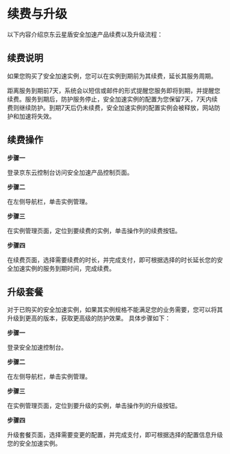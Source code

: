 # 续费与升级

以下内容介绍京东云星盾安全加速产品续费以及升级流程：

## 续费说明

如果您购买了安全加速实例，您可以在实例到期前为其续费，延长其服务周期。


距离服务到期前7天，系统会以短信或邮件的形式提醒您服务即将到期，并提醒您续费。服务到期后，防护服务停止，安全加速实例的配置为您保留7天，7天内续费则继续防护。到期7天后仍未续费，安全加速实例的配置实例会被释放，网站防护和加速将失效。

## 续费操作

**步骤一**


登录京东云控制台访问安全加速产品控制页面。

**步骤二**

在左侧导航栏，单击实例管理。

**步骤三**

在实例管理页面，定位到要续费的实例，单击操作列的续费按钮。

**步骤四**

在续费页面，选择需要续费的时长，并完成支付，即可根据选择的时长延长您的安全加速实例的服务到期时间，完成续费。


## 升级套餐

对于已购买的安全加速实例，如果其实例规格不能满足您的业务需要，您可以将其升级到更高的版本，获取更高级的防护效果。
具体步骤如下：

**步骤一**


登录安全加速控制台。

**步骤二**

在左侧导航栏，单击实例管理。

**步骤三**

在实例管理页面，定位到要升级的实例，单击操作列的升级按钮。

**步骤四**

升级套餐页面，选择需要变更的配置，并完成支付，即可根据选择的配置信息升级您的安全加速实例。
